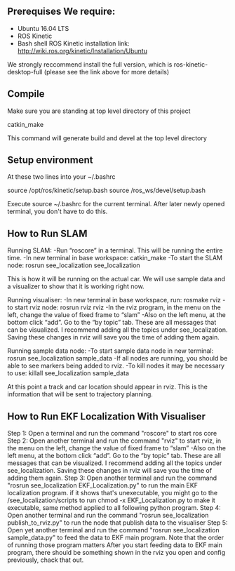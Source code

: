 ## Prerequises We require:
- Ubuntu 16.04 LTS
- ROS Kinetic
- Bash shell ROS Kinetic installation link:
http://wiki.ros.org/kinetic/Installation/Ubuntu

We strongly reccommend install the full version, which is ros-kinetic-desktop-full (please see the link above for more details) 

## Compile 
Make sure you are standing at top level directory of this project

catkin_make

This command will generate build and devel at the top level directory 

## Setup environment 
At these two lines into your ~/.bashrc

source /opt/ros/kinetic/setup.bash
source <absolute path to the top level directory of this project>/ros_ws/devel/setup.bash

Execute source ~/.bashrc for the current terminal. After later newly opened terminal, you don't have to do this.

## How to Run SLAM

Running SLAM:
-Run “roscore” in a terminal. This will be running the entire time.
-In new terminal in base workspace: catkin_make
-To start the SLAM node: rosrun see_localization see_localization

This is how it will be running on the actual car. We will use sample data and a visualizer to show that it is working right now.

Running visualiser:
-In new terminal in base workspace, run: rosmake rviz
-to start rviz node: rosrun rviz rviz
-In the rviz program, in the menu on the left, change the value of fixed frame to “slam”
-Also on the left menu, at the bottom click “add”. Go to the “by topic” tab. These are all messages that can be visualized. I recommend adding all the topics under see_localization. Saving these changes in rviz will save you the time of adding them again.

Running sample data node:
-To start sample data node in new terminal: rosrun see_localization sample_data
-If all nodes are running, you should be able to see markers being added to rviz.
-To kill nodes it may be necessary to use: killall see_localization sample_data

At this point a track and car location should appear in rviz. This is the information that will be sent to trajectory planning.

## How to Run EKF Localization With Visualiser

Step 1: Open a terminal and run the command "roscore" to start ros core
Step 2: Open another terminal and run the command "rviz" to start rviz, in the menu on the left, change the value of fixed frame to “slam” -Also on the left menu, at the bottom click “add”. Go to the “by topic” tab. These are all messages that can be visualized. I recommend adding all the topics under see_localization. Saving these changes in rviz will save you the time of adding them again.
Step 3: Open another terminal and run the command "rosrun see_localization EKF_Localization.py" to run the main EKF localization program. if it shows that's unexecutable, you might go to the /see_localization/scripts to run chmod -x EKF_Localization.py to make it executable, same method applied to all following python program.
Step 4: Open another terminal and run the command "rosrun see_localization publish_to_rviz.py" to run the node that publish data to the visualiser
Step 5: Open yet another terminal and run the command "rosrun see_localization sample_data.py" to feed the data to EKF main program.
Note that the order of running those program matters
After you start feeding data to EKF main program, there should be something shown in the rviz you open and config previously, chack that out.
